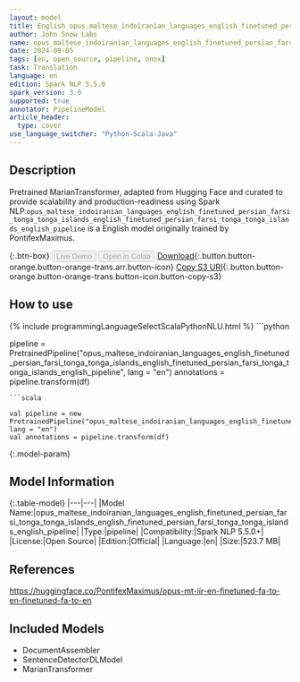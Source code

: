 ```yaml
---
layout: model
title: English opus_maltese_indoiranian_languages_english_finetuned_persian_farsi_tonga_tonga_islands_english_finetuned_persian_farsi_tonga_tonga_islands_english_pipeline pipeline MarianTransformer from PontifexMaximus
author: John Snow Labs
name: opus_maltese_indoiranian_languages_english_finetuned_persian_farsi_tonga_tonga_islands_english_finetuned_persian_farsi_tonga_tonga_islands_english_pipeline
date: 2024-09-05
tags: [en, open_source, pipeline, onnx]
task: Translation
language: en
edition: Spark NLP 5.5.0
spark_version: 3.0
supported: true
annotator: PipelineModel
article_header:
  type: cover
use_language_switcher: "Python-Scala-Java"
---
```


## Description

Pretrained MarianTransformer, adapted from Hugging Face and curated to provide scalability and production-readiness using Spark NLP.`opus_maltese_indoiranian_languages_english_finetuned_persian_farsi_tonga_tonga_islands_english_finetuned_persian_farsi_tonga_tonga_islands_english_pipeline` is a English model originally trained by PontifexMaximus.

{:.btn-box}
<button class="button button-orange" disabled>Live Demo</button>
<button class="button button-orange" disabled>Open in Colab</button>
[Download](https://s3.amazonaws.com/auxdata.johnsnowlabs.com/public/models/opus_maltese_indoiranian_languages_english_finetuned_persian_farsi_tonga_tonga_islands_english_finetuned_persian_farsi_tonga_tonga_islands_english_pipeline_en_5.5.0_3.0_1725495232607.zip){:.button.button-orange.button-orange-trans.arr.button-icon}
[Copy S3 URI](s3://auxdata.johnsnowlabs.com/public/models/opus_maltese_indoiranian_languages_english_finetuned_persian_farsi_tonga_tonga_islands_english_finetuned_persian_farsi_tonga_tonga_islands_english_pipeline_en_5.5.0_3.0_1725495232607.zip){:.button.button-orange.button-orange-trans.button-icon.button-copy-s3}

## How to use



<div class="tabs-box" markdown="1">
{% include programmingLanguageSelectScalaPythonNLU.html %}
```python

pipeline = PretrainedPipeline("opus_maltese_indoiranian_languages_english_finetuned_persian_farsi_tonga_tonga_islands_english_finetuned_persian_farsi_tonga_tonga_islands_english_pipeline", lang = "en")
annotations =  pipeline.transform(df)   

```
```scala

val pipeline = new PretrainedPipeline("opus_maltese_indoiranian_languages_english_finetuned_persian_farsi_tonga_tonga_islands_english_finetuned_persian_farsi_tonga_tonga_islands_english_pipeline", lang = "en")
val annotations = pipeline.transform(df)

```
</div>

{:.model-param}
## Model Information

{:.table-model}
|---|---|
|Model Name:|opus_maltese_indoiranian_languages_english_finetuned_persian_farsi_tonga_tonga_islands_english_finetuned_persian_farsi_tonga_tonga_islands_english_pipeline|
|Type:|pipeline|
|Compatibility:|Spark NLP 5.5.0+|
|License:|Open Source|
|Edition:|Official|
|Language:|en|
|Size:|523.7 MB|

## References

https://huggingface.co/PontifexMaximus/opus-mt-iir-en-finetuned-fa-to-en-finetuned-fa-to-en

## Included Models

- DocumentAssembler
- SentenceDetectorDLModel
- MarianTransformer